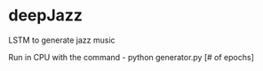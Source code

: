 # deepJazz
LSTM to generate jazz music

Run in CPU with the command - 
python generator.py [# of epochs]
